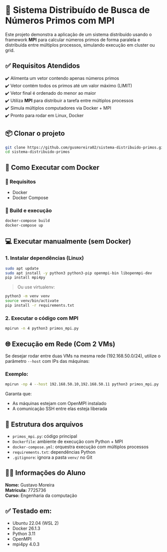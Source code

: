 # 🔢 Sistema Distribuído de Busca de Números Primos com MPI

Este projeto demonstra a aplicação de um sistema distribuído usando o framework **MPI** para calcular números primos de forma paralela e distribuída entre múltiplos processos, simulando execução em cluster ou grid.

## ✅ Requisitos Atendidos

✔️ Alimenta um vetor contendo apenas números primos  
✔️ Vetor contém todos os primos até um valor máximo (LIMIT)  
✔️ Vetor final é ordenado do menor ao maior  
✔️ Utiliza **MPI** para distribuir a tarefa entre múltiplos processos  
✔️ Simula múltiplos computadores via Docker + MPI  
✔️ Pronto para rodar em Linux, Docker 

## 📦 Clonar o projeto

```bash
git clone https://github.com/gusmoreira02/sistema-distribuido-primos.git
cd sistema-distribuido-primos
```

## 🐳 Como Executar com Docker 

### 🧱 Requisitos

- Docker 
- Docker Compose

### 🔧 Build e execução

```bash
docker-compose build
docker-compose up
```

## 💻 Executar manualmente (sem Docker)

### 1. Instalar dependências (Linux)

```bash
sudo apt update
sudo apt install -y python3 python3-pip openmpi-bin libopenmpi-dev
pip install mpi4py
```

> Ou use virtualenv:

```bash
python3 -m venv venv
source venv/bin/activate
pip install -r requirements.txt
```

### 2. Executar o código com MPI

```bash
mpirun -n 4 python3 primos_mpi.py
```

## 🌐 Execução em Rede (Com 2 VMs)

Se desejar rodar entre duas VMs na mesma rede (192.168.50.0/24), utilize o parâmetro `--host` com IPs das máquinas:

### Exemplo:

```bash
mpirun -np 4 --host 192.168.50.10,192.168.50.11 python3 primos_mpi.py
```

Garanta que:
- As máquinas estejam com OpenMPI instalado
- A comunicação SSH entre elas esteja liberada

## 📁 Estrutura dos arquivos

- `primos_mpi.py`: código principal
- `Dockerfile`: ambiente de execução com Python + MPI
- `docker-compose.yml`: orquestra execução com múltiplos processos
- `requirements.txt`: dependências Python
- `.gitignore`: ignora a pasta `venv/` no Git

## 👨‍🏫 Informações do Aluno

**Nome:** Gustavo Moreira  
**Matricula:** 7725736  
**Curso:** Engenharia da computação

## ✅ Testado em:

- Ubuntu 22.04 (WSL 2)
- Docker 26.1.3
- Python 3.11
- OpenMPI
- mpi4py 4.0.3
